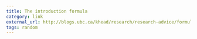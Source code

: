 ```yaml
---
title: The introduction formula
category: link
external_url: http://blogs.ubc.ca/khead/research/research-advice/formula
tags: random
---
```


